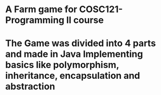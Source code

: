 # A Farm game for COSC121- Programming II course
# The Game was divided into 4 parts and made in Java Implementing basics like polymorphism, inheritance, encapsulation and abstraction
